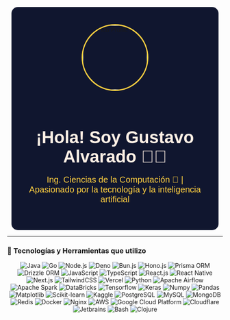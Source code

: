 <div style="background-color: #10162F; padding: 40px; border-radius: 15px; max-width: 80%; margin: 0 auto; text-align: center; font-family: 'Stratos', sans-serif;">
  <img 
    src="https://via.placeholder.com/200/10162F/FFF0E5?text=Gustavo" 
    alt="GitHub Profile Image" 
    style="border-radius: 50%; margin-bottom: 30px; width: 150px; height: 150px; border: 3px solid #FFD140;">
  <h1 style="color: #FFF0E5; font-size: 2.5rem; margin-bottom: 10px;">¡Hola! Soy Gustavo Alvarado 👨‍💻</h1>
  <p style="color: #FFD140; font-size: 1.25rem;">Ing. Ciencias de la Computación 🚀 | Apasionado por la tecnología y la inteligencia artificial</p>
</div>

<!-- Añade este fragmento en el <head> de tu archivo HTML -->
<link href="https://fonts.googleapis.com/css2?family=Stratos:wght@400;700&display=swap" rel="stylesheet">

---

### 🚀 Tecnologías y Herramientas que utilizo

<p align="center">
  <!-- Backend Technologies -->
  <img src="https://img.shields.io/badge/Java-%23E76F00.svg?logo=java&logoColor=white" alt="Java" />
  <img src="https://img.shields.io/badge/Go-%2300ADD8.svg?logo=go&logoColor=white" alt="Go" />
  <img src="https://img.shields.io/badge/Node.js-%23339933.svg?logo=node.js&logoColor=white" alt="Node.js" />
  <img src="https://img.shields.io/badge/Deno-%23000000.svg?logo=deno&logoColor=white" alt="Deno" />
  <img src="https://img.shields.io/badge/Bun.js-%23000000.svg?logo=bun&logoColor=white" alt="Bun.js" />
  <img src="https://img.shields.io/badge/Hono.js-%23EA580C.svg?logo=javascript&logoColor=white" alt="Hono.js" />
  <img src="https://img.shields.io/badge/Prisma-%232D3748.svg?logo=prisma&logoColor=white" alt="Prisma ORM" />
  <img src="https://img.shields.io/badge/Drizzle%20ORM-%23002B36.svg?logo=rainmeter&logoColor=white" alt="Drizzle ORM" />
  
  <!-- Frontend Technologies -->
  <img src="https://img.shields.io/badge/JavaScript-%23F7DF1E.svg?logo=javascript&logoColor=black" alt="JavaScript" />
  <img src="https://img.shields.io/badge/TypeScript-%233178C6.svg?logo=typescript&logoColor=white" alt="TypeScript" />
  <img src="https://img.shields.io/badge/React-%2361DAFB.svg?logo=react&logoColor=black" alt="React.js" />
  <img src="https://img.shields.io/badge/React%20Native-%2361DAFB.svg?logo=react&logoColor=black" alt="React Native" />
  <img src="https://img.shields.io/badge/Next.js-%23000000.svg?logo=nextdotjs&logoColor=white" alt="Next.js" />
  <img src="https://img.shields.io/badge/TailwindCSS-%2338B2AC.svg?logo=tailwindcss&logoColor=white" alt="TailwindCSS" />
  <img src="https://img.shields.io/badge/Vercel-%23000000.svg?logo=vercel&logoColor=white" alt="Vercel" />
  
  <!-- Data Engineering & Data Science -->
  <img src="https://img.shields.io/badge/Python-%233776AB.svg?logo=python&logoColor=white" alt="Python" />
  <img src="https://img.shields.io/badge/Apache%20Airflow-%23017CEE.svg?logo=apacheairflow&logoColor=white" alt="Apache Airflow" />
  <img src="https://img.shields.io/badge/Apache%20Spark-%23E25A1C.svg?logo=apachespark&logoColor=white" alt="Apache Spark" />
  <img src="https://img.shields.io/badge/DataBricks-%23FF3621.svg?logo=databricks&logoColor=white" alt="DataBricks" />
  <img src="https://img.shields.io/badge/TensorFlow-%23FF6F00.svg?logo=tensorflow&logoColor=white" alt="Tensorflow" />
  <img src="https://img.shields.io/badge/Keras-%23D00000.svg?logo=keras&logoColor=white" alt="Keras" />
  <img src="https://img.shields.io/badge/Numpy-%23013243.svg?logo=numpy&logoColor=white" alt="Numpy" />
  <img src="https://img.shields.io/badge/Pandas-%23150458.svg?logo=pandas&logoColor=white" alt="Pandas" />
  <img src="https://img.shields.io/badge/Matplotlib-%231972D2.svg?logo=matplotlib&logoColor=white" alt="Matplotlib" />
  <img src="https://img.shields.io/badge/Scikit--learn-%23F7931E.svg?logo=scikitlearn&logoColor=white" alt="Scikit-learn" />
  <img src="https://img.shields.io/badge/Kaggle-%23020D21.svg?logo=kaggle&logoColor=white" alt="Kaggle" />
  
  <!-- Databases -->
  <img src="https://img.shields.io/badge/PostgreSQL-%23336791.svg?logo=postgresql&logoColor=white" alt="PostgreSQL" />
  <img src="https://img.shields.io/badge/MySQL-%234479A1.svg?logo=mysql&logoColor=white" alt="MySQL" />
  <img src="https://img.shields.io/badge/MongoDB-%2347A248.svg?logo=mongodb&logoColor=white" alt="MongoDB" />
  <img src="https://img.shields.io/badge/Redis-%23DC382D.svg?logo=redis&logoColor=white" alt="Redis" />
  
  <!-- DevOps & Infrastructure -->
  <img src="https://img.shields.io/badge/Docker-%232496ED.svg?logo=docker&logoColor=white" alt="Docker" />
  <img src="https://img.shields.io/badge/Nginx-%23009639.svg?logo=nginx&logoColor=white" alt="Nginx" />
  <img src="https://img.shields.io/badge/AWS-%23FF9900.svg?logo=amazonaws&logoColor=white" alt="AWS" />
  <img src="https://img.shields.io/badge/GCP-%234285F4.svg?logo=googlecloud&logoColor=white" alt="Google Cloud Platform" />
  <img src="https://img.shields.io/badge/Cloudflare-%23F38020.svg?logo=cloudflare&logoColor=white" alt="Cloudflare" />
  
  <!-- Tools -->
  <img src="https://img.shields.io/badge/Jetbrains-%23000000.svg?logo=jetbrains&logoColor=white" alt="Jetbrains" />
  <img src="https://img.shields.io/badge/Bash-%234EAA25.svg?logo=gnubash&logoColor=white" alt="Bash" />
  <img src="https://img.shields.io/badge/Clojure-%233B444B.svg?logo=clojure&logoColor=white" alt="Clojure" />
</p>
